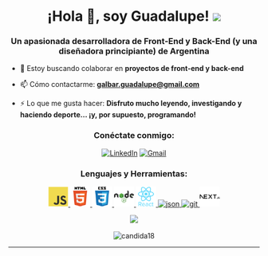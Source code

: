 <h1 align="center">¡Hola 👋, soy Guadalupe! <img height="40" src="https://emoji.gg/assets/emoji/7333-parrotdance.gif"></h1>
<h3 align="center">Un apasionada desarrolladora de Front-End y Back-End (y una diseñadora principiante) de Argentina</h3>


- 👯 Estoy buscando colaborar en **proyectos de front-end y back-end**

- 📫 Cómo contactarme: **galbar.guadalupe@gmail.com**

- ⚡ Lo que me gusta hacer: **Disfruto mucho leyendo, investigando y haciendo deporte... ¡y, por supuesto, programando!**

<h3 align="center">Conéctate conmigo:</h3>
<div align="center">

[![LinkedIn](https://img.shields.io/badge/LinkedIn-0077B5?style=for-the-badge&logo=linkedin&logoColor=white)](https://www.linkedin.com/in/guadalupe-galante-954081284/)
[![Gmail](https://img.shields.io/badge/Gmail-D14836?style=for-the-badge&logo=gmail&logoColor=white)](mailto:produtor.galbar.guadalupe@gmail.com)
  
</div>

<h3 align="center">Lenguajes y Herramientas:</h3>

<p align="center"> 
  <a href="https://www.javascript.com" target="_blank"> 
    <img src="https://raw.githubusercontent.com/devicons/devicon/master/icons/javascript/javascript-original.svg" alt="javascript" width="40" height="40"/> 
  </a>
  <a href="https://www.w3.org/html/" target="_blank"> 
    <img src="https://raw.githubusercontent.com/devicons/devicon/master/icons/html5/html5-original-wordmark.svg" alt="html5" width="40" height="40"/> 
  </a>
  <a href="https://www.w3schools.com/css/" target="_blank"> 
    <img src="https://raw.githubusercontent.com/devicons/devicon/master/icons/css3/css3-original-wordmark.svg" alt="css3" width="40" height="40"/> 
  </a> 
  <a href="https://nodejs.org" target="_blank"> 
    <img src="https://raw.githubusercontent.com/devicons/devicon/master/icons/nodejs/nodejs-original-wordmark.svg" alt="nodejs" width="40" height="40"/> 
  </a> 
  <a href="https://reactjs.org/" target="_blank"> 
    <img src="https://raw.githubusercontent.com/devicons/devicon/master/icons/react/react-original-wordmark.svg" alt="react" width="40" height="40"/> 
  </a>
  <a href="https://www.json.org/" target="_blank"> 
    <img src="https://raw.githubusercontent.com/devicons/devicon/master/icons/json/json-original-wordmark.svg" alt="json" width="40" height="40"/> 
  </a>
  <a href="https://git-scm.com/" target="_blank"> 
    <img src="https://www.vectorlogo.zone/logos/git-scm/git-scm-icon.svg" alt="git" width="40" height="40"/> 
  </a>
  <a href="https://nextjs.org/" target="_blank"> 
    <img src="https://raw.githubusercontent.com/devicons/devicon/master/icons/nextjs/nextjs-original-wordmark.svg" alt="nextjs" width="40" height="40"/> 
  </a>
</p>

<p align= "center">
  <img height= "150" src="https://github-readme-stats.vercel.app/api?username=Guadalupe99&theme=react&show_icons=true&include_all_commits=true" />
  <p align="center"><img src="https://github-readme-streak-stats.herokuapp.com/?user=Guadalupe99&theme=algolia" alt="candida18"  /></p>
</p>

------
